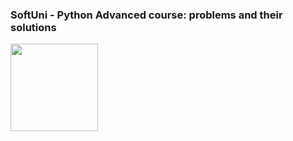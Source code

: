 ### SoftUni - Python Advanced course: problems and their solutions 

<img src='https://quiz.softuni.bg/Content/images/softuni-wizard.png' height='140'>
